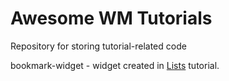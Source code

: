# Awesome WM Tutorials

Repository for storing tutorial-related code

bookmark-widget - widget created in [Lists](http://pavelmakhov.com/awesome-wm-widgets/#tabLists) tutorial.
